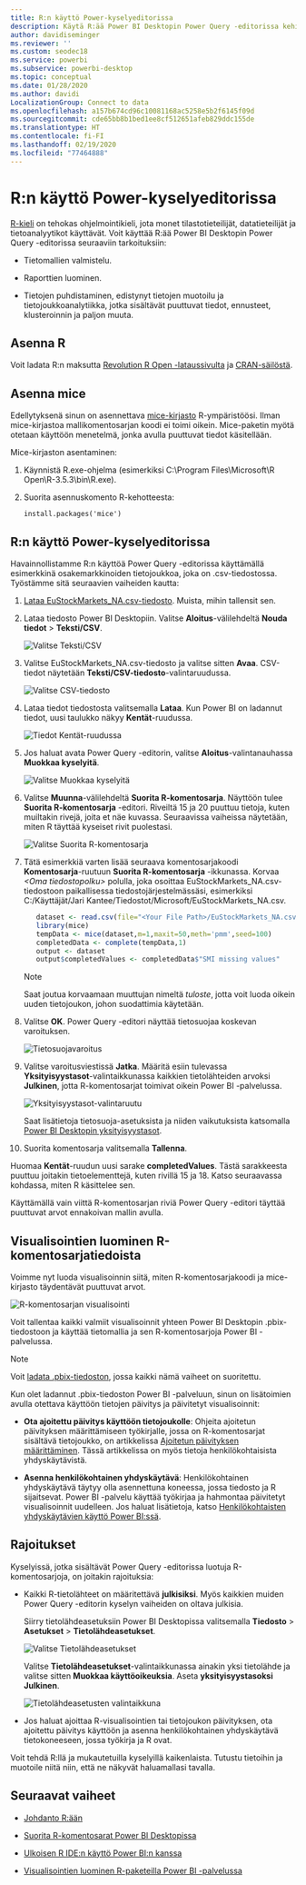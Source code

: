 ```yaml
---
title: R:n käyttö Power-kyselyeditorissa
description: Käytä R:ää Power BI Desktopin Power Query -editorissa kehittyneeseen analyysiin.
author: davidiseminger
ms.reviewer: ''
ms.custom: seodec18
ms.service: powerbi
ms.subservice: powerbi-desktop
ms.topic: conceptual
ms.date: 01/28/2020
ms.author: davidi
LocalizationGroup: Connect to data
ms.openlocfilehash: a157b674cd96c10081168ac5258e5b2f6145f09d
ms.sourcegitcommit: cde65bb8b1bed1ee8cf512651afeb829ddc155de
ms.translationtype: HT
ms.contentlocale: fi-FI
ms.lasthandoff: 02/19/2020
ms.locfileid: "77464888"
---
```

# <a name="use-r-in-power-query-editor"></a>R:n käyttö Power-kyselyeditorissa

[R-kieli](https://mran.microsoft.com/documents/what-is-r) on tehokas ohjelmointikieli, jota monet tilastotieteilijät, datatieteilijät ja tietoanalyytikot käyttävät. Voit käyttää R:ää Power BI Desktopin Power Query -editorissa seuraaviin tarkoituksiin:

* Tietomallien valmistelu.

* Raporttien luominen.

* Tietojen puhdistaminen, edistynyt tietojen muotoilu ja tietojoukkoanalytiikka, jotka sisältävät puuttuvat tiedot, ennusteet, klusteroinnin ja paljon muuta.  

## <a name="install-r"></a>Asenna R

Voit ladata R:n maksutta [Revolution R Open -lataussivulta](https://mran.revolutionanalytics.com/download/) ja [CRAN-säilöstä](https://cran.r-project.org/bin/windows/base/).

## <a name="install-mice"></a>Asenna mice

Edellytyksenä sinun on asennettava [mice-kirjasto](https://www.rdocumentation.org/packages/mice/versions/3.5.0/topics/mice) R-ympäristöösi. Ilman mice-kirjastoa mallikomentosarjan koodi ei toimi oikein. Mice-paketin myötä otetaan käyttöön menetelmä, jonka avulla puuttuvat tiedot käsitellään.

Mice-kirjaston asentaminen:

1. Käynnistä R.exe-ohjelma (esimerkiksi C:\Program Files\Microsoft\R Open\R-3.5.3\bin\R.exe).  

2. Suorita asennuskomento R-kehotteesta:

   ``` 
   install.packages('mice') 
   ```

## <a name="use-r-in-power-query-editor"></a>R:n käyttö Power-kyselyeditorissa

Havainnollistamme R:n käyttöä Power Query -editorissa käyttämällä esimerkkinä osakemarkkinoiden tietojoukkoa, joka on .csv-tiedostossa. Työstämme sitä seuraavien vaiheiden kautta:

1. [Lataa EuStockMarkets_NA.csv-tiedosto](https://download.microsoft.com/download/F/8/A/F8AA9DC9-8545-4AAE-9305-27AD1D01DC03/EuStockMarkets_NA.csv). Muista, mihin tallensit sen.

1. Lataa tiedosto Power BI Desktopiin. Valitse **Aloitus**-välilehdeltä **Nouda tiedot** > **Teksti/CSV**.

   ![Valitse Teksti/CSV](media/desktop-r-in-query-editor/r-in-query-editor_1.png)

1. Valitse EuStockMarkets_NA.csv-tiedosto ja valitse sitten **Avaa**. CSV-tiedot näytetään **Teksti/CSV-tiedosto**-valintaruudussa.

   ![Valitse CSV-tiedosto](media/desktop-r-in-query-editor/r-in-query-editor_2.png)

1. Lataa tiedot tiedostosta valitsemalla **Lataa**. Kun Power BI on ladannut tiedot, uusi taulukko näkyy **Kentät**-ruudussa.

   ![Tiedot Kentät-ruudussa](media/desktop-r-in-query-editor/r-in-query-editor_3.png)

1. Jos haluat avata Power Query -editorin, valitse **Aloitus**-valintanauhassa **Muokkaa kyselyitä**.

   ![Valitse Muokkaa kyselyitä](media/desktop-r-in-query-editor/r-in-query-editor_4.png)

1. Valitse **Muunna**-välilehdeltä **Suorita R-komentosarja**. Näyttöön tulee **Suorita R-komentosarja** -editori. Riveiltä 15 ja 20 puuttuu tietoja, kuten muiltakin rivejä, joita et näe kuvassa. Seuraavissa vaiheissa näytetään, miten R täyttää kyseiset rivit puolestasi.

   ![Valitse Suorita R-komentosarja](media/desktop-r-in-query-editor/r-in-query-editor_5d.png)

1. Tätä esimerkkiä varten lisää seuraava komentosarjakoodi **Komentosarja**-ruutuun **Suorita R-komentosarja** -ikkunassa. Korvaa *&lt;Oma tiedostopolku&gt;* polulla, joka osoittaa EuStockMarkets_NA.csv-tiedostoon paikallisessa tiedostojärjestelmässäsi, esimerkiksi C:/Käyttäjät/Jari Kantee/Tiedostot/Microsoft/EuStockMarkets_NA.csv.

    ```r
       dataset <- read.csv(file="<Your File Path>/EuStockMarkets_NA.csv", header=TRUE, sep=",")
       library(mice)
       tempData <- mice(dataset,m=1,maxit=50,meth='pmm',seed=100)
       completedData <- complete(tempData,1)
       output <- dataset
       output$completedValues <- completedData$"SMI missing values"
    ```

    > [!NOTE]
    > Saat joutua korvaamaan muuttujan nimeltä *tuloste*, jotta voit luoda oikein uuden tietojoukon, johon suodattimia käytetään.

7. Valitse **OK**. Power Query -editori näyttää tietosuojaa koskevan varoituksen.

   ![Tietosuojavaroitus](media/desktop-r-in-query-editor/r-in-query-editor_6.png)
8. Valitse varoitusviestissä **Jatka**. Määritä esiin tulevassa **Yksityisyystasot**-valintaikkunassa kaikkien tietolähteiden arvoksi **Julkinen**, jotta R-komentosarjat toimivat oikein Power BI -palvelussa. 

   ![Yksityisyystasot-valintaruutu](media/desktop-r-in-query-editor/r-in-query-editor_7.png)

   Saat lisätietoja tietosuoja-asetuksista ja niiden vaikutuksista katsomalla [Power BI Desktopin yksityisyystasot](desktop-privacy-levels.md).

 9. Suorita komentosarja valitsemalla **Tallenna**. 

   Huomaa **Kentät**-ruudun uusi sarake **completedValues**. Tästä sarakkeesta puuttuu joitakin tietoelementtejä, kuten rivillä 15 ja 18. Katso seuraavassa kohdassa, miten R käsittelee sen.

   Käyttämällä vain viittä R-komentosarjan riviä Power Query -editori täyttää puuttuvat arvot ennakoivan mallin avulla.

## <a name="create-visuals-from-r-script-data"></a>Visualisointien luominen R-komentosarjatiedoista

Voimme nyt luoda visualisoinnin siitä, miten R-komentosarjakoodi ja mice-kirjasto täydentävät puuttuvat arvot.

![R-komentosarjan visualisointi](media/desktop-r-in-query-editor/r-in-query-editor_8a.png)

Voit tallentaa kaikki valmiit visualisoinnit yhteen Power BI Desktopin .pbix-tiedostoon ja käyttää tietomallia ja sen R-komentosarjoja Power BI -palvelussa.

> [!NOTE]
> Voit [ladata .pbix-tiedoston](https://download.microsoft.com/download/F/8/A/F8AA9DC9-8545-4AAE-9305-27AD1D01DC03/Complete%20Values%20with%20R%20in%20PQ.pbix), jossa kaikki nämä vaiheet on suoritettu.

Kun olet ladannut .pbix-tiedoston Power BI -palveluun, sinun on lisätoimien avulla otettava käyttöön tietojen päivitys ja päivitetyt visualisoinnit:  

* **Ota ajoitettu päivitys käyttöön tietojoukolle**: Ohjeita ajoitetun päivityksen määrittämiseen työkirjalle, jossa on R-komentosarjat sisältävä tietojoukko, on artikkelissa [Ajoitetun päivityksen määrittäminen](refresh-scheduled-refresh.md). Tässä artikkelissa on myös tietoja henkilökohtaisista yhdyskäytävistä.

* **Asenna henkilökohtainen yhdyskäytävä**: Henkilökohtainen yhdyskäytävä täytyy olla asennettuna koneessa, jossa tiedosto ja R sijaitsevat. Power BI -palvelu käyttää työkirjaa ja hahmontaa päivitetyt visualisoinnit uudelleen. Jos haluat lisätietoja, katso [Henkilökohtaisten yhdyskäytävien käyttö Power BI:ssä](service-gateway-personal-mode.md).

## <a name="limitations"></a>Rajoitukset

Kyselyissä, jotka sisältävät Power Query -editorissa luotuja R-komentosarjoja, on joitakin rajoituksia:

* Kaikki R-tietolähteet on määritettävä **julkisiksi**. Myös kaikkien muiden Power Query -editorin kyselyn vaiheiden on oltava julkisia. 

   Siirry tietolähdeasetuksiin Power BI Desktopissa valitsemalla **Tiedosto** > **Asetukset** > **Tietolähdeasetukset**.

   ![Valitse Tietolähdeasetukset](media/desktop-r-in-query-editor/r-in-query-editor_9.png)

   Valitse **Tietolähdeasetukset**-valintaikkunassa ainakin yksi tietolähde ja valitse sitten **Muokkaa käyttöoikeuksia**. Aseta **yksityisyystasoksi** **Julkinen**.

   ![Tietolähdeasetusten valintaikkuna](media/desktop-r-in-query-editor/r-in-query-editor_10.png)  
  
* Jos haluat ajoittaa R-visualisointien tai tietojoukon päivityksen, ota ajoitettu päivitys käyttöön ja asenna henkilökohtainen yhdyskäytävä tietokoneeseen, jossa työkirja ja R ovat. 

Voit tehdä R:llä ja mukautetuilla kyselyillä kaikenlaista. Tutustu tietoihin ja muotoile niitä niin, että ne näkyvät haluamallasi tavalla.

## <a name="next-steps"></a>Seuraavat vaiheet

* [Johdanto R:ään](https://mran.microsoft.com/documents/what-is-r) 

* [Suorita R-komentosarat Power BI Desktopissa](desktop-r-scripts.md) 

* [Ulkoisen R IDE:n käyttö Power BI:n kanssa](desktop-r-ide.md) 

* [Visualisointien luominen R-paketeilla Power BI -palvelussa](service-r-packages-support.md)

